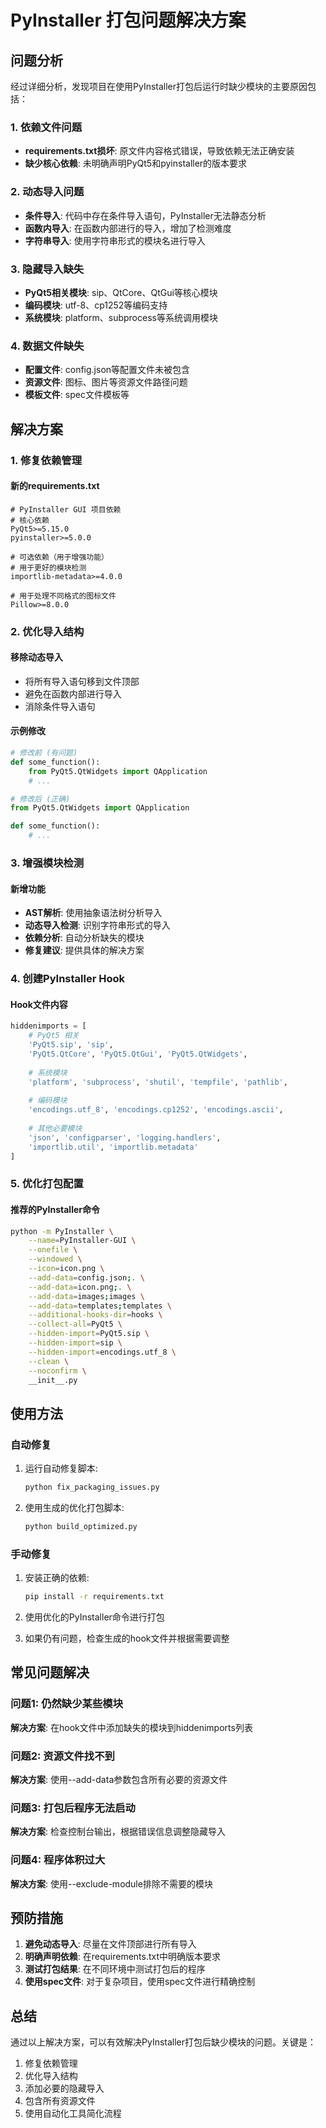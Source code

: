 # PyInstaller 打包问题解决方案

## 问题分析

经过详细分析，发现项目在使用PyInstaller打包后运行时缺少模块的主要原因包括：

### 1. 依赖文件问题
- **requirements.txt损坏**: 原文件内容格式错误，导致依赖无法正确安装
- **缺少核心依赖**: 未明确声明PyQt5和pyinstaller的版本要求

### 2. 动态导入问题
- **条件导入**: 代码中存在条件导入语句，PyInstaller无法静态分析
- **函数内导入**: 在函数内部进行的导入，增加了检测难度
- **字符串导入**: 使用字符串形式的模块名进行导入

### 3. 隐藏导入缺失
- **PyQt5相关模块**: sip、QtCore、QtGui等核心模块
- **编码模块**: utf-8、cp1252等编码支持
- **系统模块**: platform、subprocess等系统调用模块

### 4. 数据文件缺失
- **配置文件**: config.json等配置文件未被包含
- **资源文件**: 图标、图片等资源文件路径问题
- **模板文件**: spec文件模板等

## 解决方案

### 1. 修复依赖管理

#### 新的requirements.txt
```
# PyInstaller GUI 项目依赖
# 核心依赖
PyQt5>=5.15.0
pyinstaller>=5.0.0

# 可选依赖（用于增强功能）
# 用于更好的模块检测
importlib-metadata>=4.0.0

# 用于处理不同格式的图标文件
Pillow>=8.0.0
```

### 2. 优化导入结构

#### 移除动态导入
- 将所有导入语句移到文件顶部
- 避免在函数内部进行导入
- 消除条件导入语句

#### 示例修改
```python
# 修改前 (有问题)
def some_function():
    from PyQt5.QtWidgets import QApplication
    # ...

# 修改后 (正确)
from PyQt5.QtWidgets import QApplication

def some_function():
    # ...
```

### 3. 增强模块检测

#### 新增功能
- **AST解析**: 使用抽象语法树分析导入
- **动态导入检测**: 识别字符串形式的导入
- **依赖分析**: 自动分析缺失的模块
- **修复建议**: 提供具体的解决方案

### 4. 创建PyInstaller Hook

#### Hook文件内容
```python
hiddenimports = [
    # PyQt5 相关
    'PyQt5.sip', 'sip',
    'PyQt5.QtCore', 'PyQt5.QtGui', 'PyQt5.QtWidgets',
    
    # 系统模块
    'platform', 'subprocess', 'shutil', 'tempfile', 'pathlib',
    
    # 编码模块
    'encodings.utf_8', 'encodings.cp1252', 'encodings.ascii',
    
    # 其他必要模块
    'json', 'configparser', 'logging.handlers',
    'importlib.util', 'importlib.metadata'
]
```

### 5. 优化打包配置

#### 推荐的PyInstaller命令
```bash
python -m PyInstaller \
    --name=PyInstaller-GUI \
    --onefile \
    --windowed \
    --icon=icon.png \
    --add-data=config.json;. \
    --add-data=icon.png;. \
    --add-data=images;images \
    --add-data=templates;templates \
    --additional-hooks-dir=hooks \
    --collect-all=PyQt5 \
    --hidden-import=PyQt5.sip \
    --hidden-import=sip \
    --hidden-import=encodings.utf_8 \
    --clean \
    --noconfirm \
    __init__.py
```

## 使用方法

### 自动修复
1. 运行自动修复脚本:
   ```bash
   python fix_packaging_issues.py
   ```

2. 使用生成的优化打包脚本:
   ```bash
   python build_optimized.py
   ```

### 手动修复
1. 安装正确的依赖:
   ```bash
   pip install -r requirements.txt
   ```

2. 使用优化的PyInstaller命令进行打包

3. 如果仍有问题，检查生成的hook文件并根据需要调整

## 常见问题解决

### 问题1: 仍然缺少某些模块
**解决方案**: 在hook文件中添加缺失的模块到hiddenimports列表

### 问题2: 资源文件找不到
**解决方案**: 使用--add-data参数包含所有必要的资源文件

### 问题3: 打包后程序无法启动
**解决方案**: 检查控制台输出，根据错误信息调整隐藏导入

### 问题4: 程序体积过大
**解决方案**: 使用--exclude-module排除不需要的模块

## 预防措施

1. **避免动态导入**: 尽量在文件顶部进行所有导入
2. **明确声明依赖**: 在requirements.txt中明确版本要求
3. **测试打包结果**: 在不同环境中测试打包后的程序
4. **使用spec文件**: 对于复杂项目，使用spec文件进行精确控制

## 总结

通过以上解决方案，可以有效解决PyInstaller打包后缺少模块的问题。关键是：
1. 修复依赖管理
2. 优化导入结构
3. 添加必要的隐藏导入
4. 包含所有资源文件
5. 使用自动化工具简化流程
